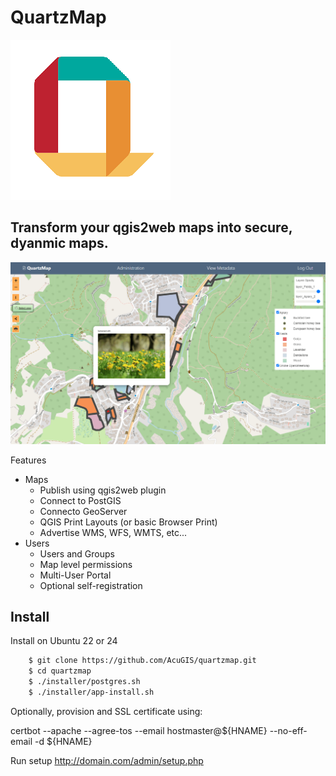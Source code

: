 # QuartzMap

![QuartzMap](QuartzMap.png)

## Transform your qgis2web maps into secure, dyanmic maps.

![QuartzMap](QuartzMap-Main.png)


Features
- Maps
	- Publish using qgis2web plugin
  	- Connect to PostGIS
	- Connecto GeoServer
	- QGIS Print Layouts (or basic Browser Print)
	- Advertise WMS, WFS, WMTS, etc...	
- Users
	- Users and Groups
	- Map level permissions
	- Multi-User Portal
 	- Optional self-registration

## Install
Install on Ubuntu 22 or 24

```bash
	$ git clone https://github.com/AcuGIS/quartzmap.git
	$ cd quartzmap
	$ ./installer/postgres.sh
	$ ./installer/app-install.sh
```


 Optionally, provision and SSL certificate using:

 certbot --apache --agree-tos --email hostmaster@${HNAME} --no-eff-email -d ${HNAME}
	

Run setup http://domain.com/admin/setup.php
